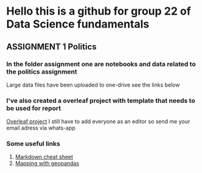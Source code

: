 # Hello this is a github for group 22 of Data Science fundamentals

## ASSIGNMENT 1 Politics

### In the folder assignment one are notebooks and data related to the politics assignment 
Large data files have been uploaded to one-drive see the links below

### I've also created a overleaf project with template that needs to be used for report
[Overleaf project](https://www.overleaf.com/project/5d721d0aa6698b0001c5d9cf)
I still have to add everyone as an editor so send me your email adress via whats-app

### Some useful links
1. [Markdown cheat sheet](https://github.com/adam-p/markdown-here/wiki/Markdown-Cheatsheet)
2. [Mapping with geopandas](https://towardsdatascience.com/lets-make-a-map-using-geopandas-pandas-and-matplotlib-to-make-a-chloropleth-map-dddc31c1983d)
